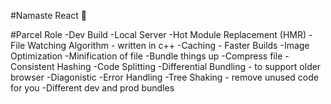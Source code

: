 #Namaste React 🚀


#Parcel Role
-Dev Build 
-Local Server
-Hot Module Replacement (HMR)
-File Watching Algorithm - written in c++
-Caching - Faster Builds
-Image Optimization
-Minification of file
-Bundle things up
-Compress file
-Consistent Hashing
-Code Splitting
-Differential Bundling - to support older browser
-Diagonistic
-Error Handling
-Tree Shaking - remove unused code for you
-Different dev and prod bundles